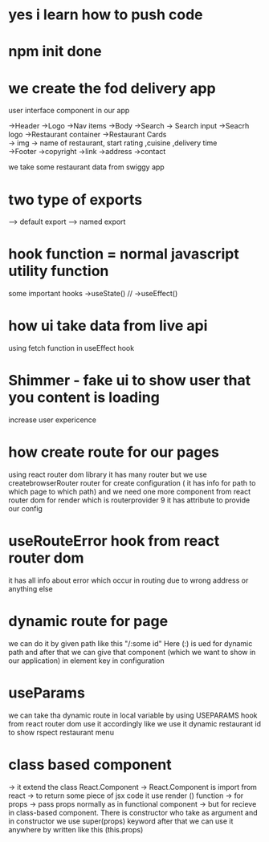# yes i learn how to push code


# npm init done 

# we create the fod delivery app 
 user interface 
 component in our app

->Header
  ->Logo
  ->Nav items
->Body
 ->Search
    -> Search input
    ->Seacrh logo
  ->Restaurant container
    ->Restaurant Cards   
      -> img 
      -> name of restaurant, start rating ,cuisine ,delivery time  
->Footer
  ->copyright
  ->link
  ->address
  ->contact


 we take some restaurant data from swiggy app
 
 # two type of exports 
 --> default export 
 --> named export 

  # hook function = normal javascript utility function
   some important hooks 
  ->useState() //
  ->useEffect()

  # how ui take data from live api 
  using fetch function in useEffect hook 

# Shimmer - fake ui to show user that you content is loading
increase user expericence

 # how create route for our pages 
 using react router dom library
 it has many router but we use createbrowserRouter router  for create configuration ( it has info for path to which page to which path)
 and we need one more component from react router dom for render 
 which is routerprovider 9 it has attribute to provide our config
 
 # useRouteError hook from react router dom 
  it has all info about error which occur in routing due to wrong address or anything else 

  # dynamic route for page 
  we can do it by given path like this "/:some id" 
  Here (:) is ued for dynamic path 
  and after that we can give that component (which we want to show in our application) 
   in element key in configuration 
 # useParams
   we can take tha dynamic route in local variable by using USEPARAMS hook from react router dom
   use it accordingly 
   like we use it dynamic restaurant id to show rspect restaurant menu  

# class based component 

 -> it extend the class React.Component
 -> React.Component is import from react 
 -> to return some piece of jsx code it use render () function 
 -> for props
    -> pass props normally as in functional component
    -> but for recieve in class-based  component. There is constructor who take as argument 
     and in constructor we use super(props) keyword
     after that we can use it anywhere by written like this (this.props)     
